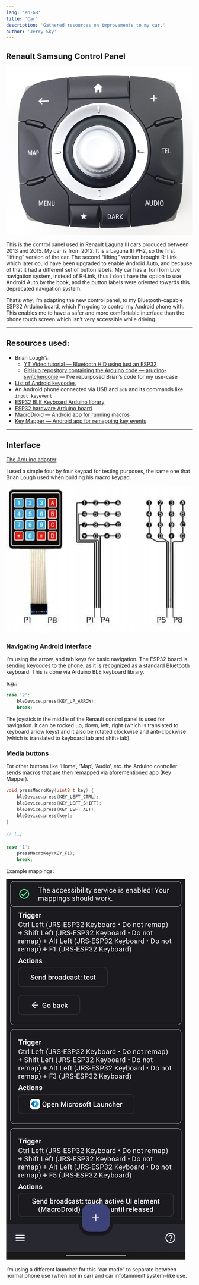 ```yaml
---
lang: 'en-GB'
title: 'Car'
description: 'Gathered resources on improvements to my car.'
author: 'Jerry Sky'
---
```



## Renault Samsung Control Panel

![Renault Laguna III, Control Panel](renault-control-panel.png)

This is the control panel used in Renault Laguna III cars produced between
2013 and 2015.
My car is from 2012.
It is a Laguna III PH2, so the first “lifting” version of the car.
The second “lifting” version brought R-Link which later could have been
upgraded to enable Android Auto, and because of that it had a different
set of button labels.
My car has a TomTom Live navigation system, instead of R-Link,
thus I don’t have the option to use Android Auto by the book,
and the button labels were oriented towards this deprecated navigation
system.

That’s why, I’m adapting the new control panel,
to my Bluetooth-capable ESP32 Arduino board,
which I’m going to control my Android phone with.
This enables me to have a safer and more comfortable interface
than the phone touch screen which isn’t very accessible while driving.

---



## Resources used:

- Brian Lough’s:
    - [YT Video tutorial — Bluetooth HID using just an ESP32](https://www.youtube.com/watch?v=4sIkW7wogrE&ab_channel=BrianLough)
    - [GitHub repository containing the Arduino code — arudino-switcheroonie](https://github.com/witnessmenow/arduino-switcheroonie)
        — I’ve repurposed Brian’s code for my use-case
- [List of Android keycodes](https://developer.android.com/reference/android/view/KeyEvent#KEYCODE_BOOKMARK)
- An Android phone connected via USB and `adb` and its commands like `input keyevent`
- [ESP32 BLE Keyboard Arduino library](https://github.com/T-vK/ESP32-BLE-Keyboard)
- [ESP32 hardware Arduino board](https://sklep.msalamon.pl/produkt/esp32-devkit-esp-wroom-32-v2/)
- [MacroDroid — Android app for running macros](https://play.google.com/store/apps/details?id=com.arlosoft.macrodroid&gl=PL)
- [Key Mapper — Android app for remapping key events](https://play.google.com/store/apps/details?id=io.github.sds100.keymapper&gl=PL)

---


## Interface

[The Arduino adapter](arduino/test_shortcut_keyboard/renault_control_panel_adapter.ino)

I used a simple four by four keypad for testing purposes,
the same one that Brian Lough used when building his macro keypad.

![Arduino keypad](keypad.png)


### Navigating Android interface

I’m using the arrow, and tab keys for basic navigation.
The ESP32 board is sending keycodes to the phone,
as it is recognized as a standard Bluetooth keyboard.
This is done via Arduino BLE keyboard library.

e.g.:
```c
case '2':
    bleDevice.press(KEY_UP_ARROW);
    break;
```

The joystick in the middle of the Renault control panel is used for navigation.
It can be rocked up, down, left, right
(which is translated to keyboard arrow keys)
and it also be rotated clockwise and anti-clockwise
(which is translated to keyboard tab and shift+tab).


### Media buttons

For other buttons like ‘Home’, ‘Map’, ‘Audio’, etc. the Arduino controller
sends macros that are then remapped via aforementioned app (Key Mapper).

```c
void pressMacroKey(uint8_t key) {
    bleDevice.press(KEY_LEFT_CTRL);
    bleDevice.press(KEY_LEFT_SHIFT);
    bleDevice.press(KEY_LEFT_ALT);
    bleDevice.press(key);
}

// […]

case '1':
    pressMacroKey(KEY_F1);
    break;
```

Example mappings:

![Key Mapper example mappings](keymapper.png)

I’m using a different launcher for this “car mode” to separate between
normal phone use (when not in car) and car infotainment system–like use.
